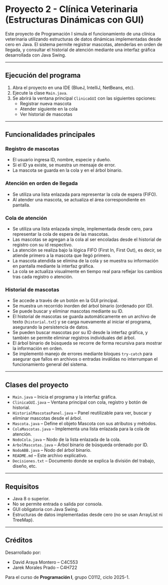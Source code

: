 # Proyecto 2 - Clínica Veterinaria (Estructuras Dinámicas con GUI)

Este proyecto de Programación I simula el funcionamiento de una clínica veterinaria utilizando estructuras de datos dinámicas implementadas desde cero en Java. El sistema permite registrar mascotas, atenderlas en orden de llegada, y consultar el historial de atención mediante una interfaz gráfica desarrollada con Java Swing.

---

## Ejecución del programa

1. Abra el proyecto en una IDE (BlueJ, IntelliJ, NetBeans, etc).
2. Ejecute la clase `Main.java`.
3. Se abrirá la ventana principal `ClinicaGUI` con las siguientes opciones:
    - Registrar nueva mascota
    - Atender siguiente en la cola
    - Ver historial de mascotas

---

## Funcionalidades principales

### Registro de mascotas
- El usuario ingresa ID, nombre, especie y dueño.
- Si el ID ya existe, se muestra un mensaje de error.
- La mascota se guarda en la cola y en el árbol binario.

### Atención en orden de llegada
- Se utiliza una lista enlazada para representar la cola de espera (FIFO).
- Al atender una mascota, se actualiza el área correspondiente en pantalla.

### Cola de atención
- Se utiliza una lista enlazada simple, implementada desde cero, para representar la cola de espera de las mascotas.
- Las mascotas se agregan a la cola al ser encoladas desde el historial de registro con su id respectivo.
- La atención se realiza bajo la lógica FIFO (First In, First Out), es decir, se atiende primero a la mascota que llegó primero.
- La mascota atendida se elimina de la cola y se muestra su información en pantalla mediante la interfaz gráfica.
- La cola se actualiza visualmente en tiempo real para reflejar los cambios tras cada registro o atención.

### Historial de mascotas
- Se accede a través de un botón en la GUI principal.
- Se muestra un recorrido inorden del árbol binario (ordenado por ID).
- Se puede buscar y eliminar mascotas mediante su ID.
- El historial de mascotas se guarda automáticamente en un archivo de texto (`historial.txt`) y se carga nuevamente al iniciar el programa, asegurando la persistencia de datos.
- Se pueden buscar mascotas por su ID desde la interfaz gráfica, y también se permite eliminar registros individuales del árbol.
- El árbol binario de búsqueda se recorre de forma recursiva para mostrar la información en orden.
- Se implementó manejo de errores mediante bloques `try-catch` para asegurar que fallos en archivos o entradas inválidas no interrumpan el funcionamiento general del sistema.

---

## Clases del proyecto

- `Main.java` – Inicia el programa y la interfaz gráfica.
- `ClinicaGUI.java` – Ventana principal con cola, registro y botón de historial.
- `HistorialMascotasPanel.java` – Panel reutilizable para ver, buscar y eliminar mascotas desde el árbol.
- `Mascota.java` – Define el objeto Mascota con sus atributos y métodos.
- `ColaMascotas.java` – Implementa una lista enlazada para la cola de atención.
- `NodoCola.java` – Nodo de la lista enlazada de la cola.
- `ArbolMascotas.java` – Árbol binario de búsqueda ordenado por ID.
- `NodoABB.java` – Nodo del árbol binario.
- `README.md` – Este archivo explicativo.
- `Decisiones.txt` – Documento donde se explica la división del trabajo, diseño, etc.

---

## Requisitos

- Java 8 o superior.
- No se permite entrada o salida por consola.
- GUI obligatoria con Java Swing.
- Estructuras de datos implementadas desde cero (no se usan ArrayList ni TreeMap).

---

## Créditos

Desarrollado por:
- David Araya Montero – C4C553
- Jarek Morales Prado – C4H722

Para el curso de **Programación I**, grupo C0112, ciclo 2025-1.
